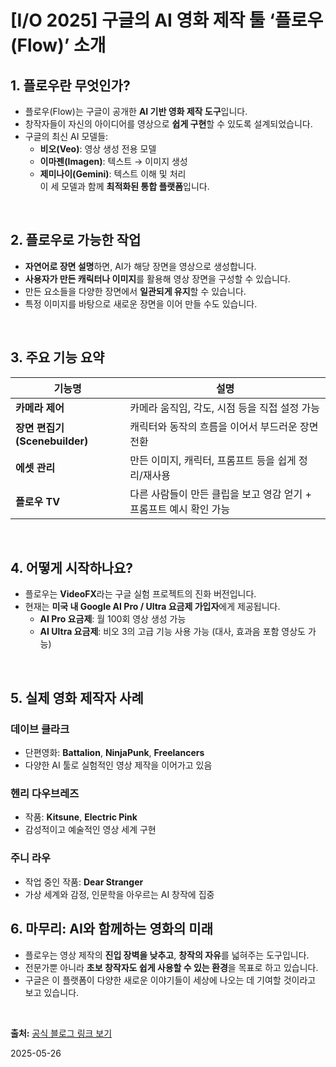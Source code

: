 # [I/O 2025] 구글의 AI 영화 제작 툴 ‘플로우(Flow)’ 소개

## 1. 플로우란 무엇인가?

- 플로우(Flow)는 구글이 공개한 **AI 기반 영화 제작 도구**입니다.
- 창작자들이 자신의 아이디어를 영상으로 **쉽게 구현**할 수 있도록 설계되었습니다.
- 구글의 최신 AI 모델들:
  - **비오(Veo)**: 영상 생성 전용 모델
  - **이마젠(Imagen)**: 텍스트 → 이미지 생성
  - **제미나이(Gemini)**: 텍스트 이해 및 처리  
  이 세 모델과 함께 **최적화된 통합 플랫폼**입니다.

<br>

## 2. 플로우로 가능한 작업

- **자연어로 장면 설명**하면, AI가 해당 장면을 영상으로 생성합니다.
- **사용자가 만든 캐릭터나 이미지**를 활용해 영상 장면을 구성할 수 있습니다.
- 만든 요소들을 다양한 장면에서 **일관되게 유지**할 수 있습니다.
- 특정 이미지를 바탕으로 새로운 장면을 이어 만들 수도 있습니다.

<br>

## 3. 주요 기능 요약

| 기능명 | 설명 |
|--------|------|
| **카메라 제어** | 카메라 움직임, 각도, 시점 등을 직접 설정 가능 |
| **장면 편집기(Scenebuilder)** | 캐릭터와 동작의 흐름을 이어서 부드러운 장면 전환 |
| **에셋 관리** | 만든 이미지, 캐릭터, 프롬프트 등을 쉽게 정리/재사용 |
| **플로우 TV** | 다른 사람들이 만든 클립을 보고 영감 얻기 + 프롬프트 예시 확인 가능 |

<br>

## 4. 어떻게 시작하나요?

- 플로우는 **VideoFX**라는 구글 실험 프로젝트의 진화 버전입니다.
- 현재는 **미국 내 Google AI Pro / Ultra 요금제 가입자**에게 제공됩니다.
  - **AI Pro 요금제**: 월 100회 영상 생성 가능
  - **AI Ultra 요금제**: 비오 3의 고급 기능 사용 가능 (대사, 효과음 포함 영상도 가능)

<br>

## 5. 실제 영화 제작자 사례

### 데이브 클라크
- 단편영화: **Battalion**, **NinjaPunk**, **Freelancers**
- 다양한 AI 툴로 실험적인 영상 제작을 이어가고 있음

### 헨리 다우브레즈
- 작품: **Kitsune**, **Electric Pink**
- 감성적이고 예술적인 영상 세계 구현

### 주니 라우
- 작업 중인 작품: **Dear Stranger**
- 가상 세계와 감정, 인문학을 아우르는 AI 창작에 집중

## 6. 마무리: AI와 함께하는 영화의 미래

- 플로우는 영상 제작의 **진입 장벽을 낮추고**, **창작의 자유**를 넓혀주는 도구입니다.
- 전문가뿐 아니라 **초보 창작자도 쉽게 사용할 수 있는 환경**을 목표로 하고 있습니다.
- 구글은 이 플랫폼이 다양한 새로운 이야기들이 세상에 나오는 데 기여할 것이라고 보고 있습니다.

<br>

**출처:** [공식 블로그 링크 보기](https://blog.google/intl/ko-kr/company-news/technology/google-flow-veo-ai-filmmaking-tool-kr/)

2025-05-26